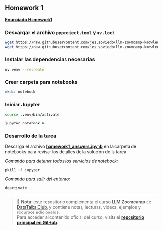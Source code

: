 ## Homework 1

**[Enunciado Homework1](https://github.com/DataTalksClub/llm-zoomcamp/blob/main/cohorts/2025/01-intro/homework.md#bonus-generating-the-answer-ungraded)**

### Descargar el archivo `pyproject.toml` y `uv.lock`

```bash
wget https://raw.githubusercontent.com/jesusoviedo/llm-zoomcamp-knowledge-base/refs/heads/main/homework1/pyproject.toml
wget https://raw.githubusercontent.com/jesusoviedo/llm-zoomcamp-knowledge-base/refs/heads/main/homework1/uv.lock
```

### Instalar las dependencias necesarias

```bash
uv venv --recreate
```

### Crear carpeta para notebooks

```bash
mkdir notebook
```

### Iniciar Jupyter

```bash
source .venv/bin/activate
```

```bash
jupyter notebook &
```

### Desarrollo de la tarea
Descarga el archivo **[homework1_answers.ipynb](./notebook/homework1_answers.ipynb)** en la carpeta de notebooks para revisar los detalles de la solución de la tarea

*Comando para detener todos los servicios de notebook:*

```bash
pkill -f jupyter
```

*Comando para salir del entorno:*

```bash
deactivate
```

---

> 📌 **Nota:** este repositorio complementa el curso **LLM Zoomcamp** de [DataTalks.Club](https://datatalks.club/), y contiene notas, lecturas, videos, ejemplos y recursos adicionales.  
> Para acceder al contenido oficial del curso, visita el [**repositorio principal en GitHub**](https://github.com/DataTalksClub/llm-zoomcamp).

